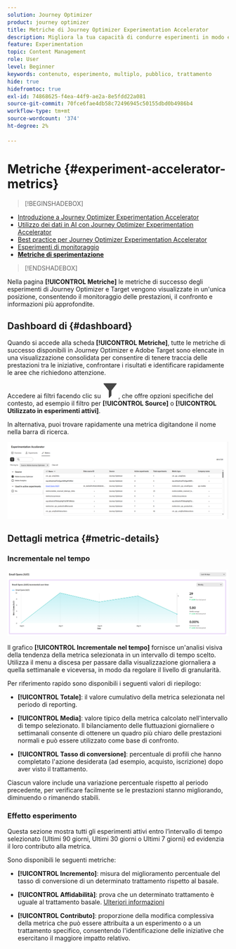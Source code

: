 ```yaml
---
solution: Journey Optimizer
product: journey optimizer
title: Metriche di Journey Optimizer Experimentation Accelerator
description: Migliora la tua capacità di condurre esperimenti in modo efficace e generare informazioni
feature: Experimentation
topic: Content Management
role: User
level: Beginner
keywords: contenuto, esperimento, multiplo, pubblico, trattamento
hide: true
hidefromtoc: true
exl-id: 74868625-f4ea-44f9-ae2a-8e5fdd22a081
source-git-commit: 70fce6fae4db58c72496945c50155dbd0b4986b4
workflow-type: tm+mt
source-wordcount: '374'
ht-degree: 2%

---
```


# Metriche {#experiment-accelerator-metrics}

>[!BEGINSHADEBOX]

* [Introduzione a Journey Optimizer Experimentation Accelerator](experiment-accelerator.md)
* [Utilizzo dei dati in AI con Journey Optimizer Experimentation Accelerator](experiment-accelerator-security.md)
* [Best practice per Journey Optimizer Experimentation Accelerator](experiment-accelerator-best-practices.md)
* [Esperimenti di monitoraggio](experiment-accelerator-monitor.md)
* **[Metriche di sperimentazione](experiment-accelerator-metrics.md)**

>[!ENDSHADEBOX]

Nella pagina **[!UICONTROL Metriche]** le metriche di successo degli esperimenti di Journey Optimizer e Target vengono visualizzate in un&#39;unica posizione, consentendo il monitoraggio delle prestazioni, il confronto e informazioni più approfondite.

## Dashboard di {#dashboard}

Quando si accede alla scheda **[!UICONTROL Metriche]**, tutte le metriche di successo disponibili in Journey Optimizer e Adobe Target sono elencate in una visualizzazione consolidata per consentire di tenere traccia delle prestazioni tra le iniziative, confrontare i risultati e identificare rapidamente le aree che richiedono attenzione.

Accedere ai filtri facendo clic su ![](assets/do-not-localize/Smock_Filter_18_N.svg), che offre opzioni specifiche del contesto, ad esempio il filtro per **[!UICONTROL Source]** o **[!UICONTROL Utilizzato in esperimenti attivi]**.

In alternativa, puoi trovare rapidamente una metrica digitandone il nome nella barra di ricerca.

![](assets/experiment-monitor-metrics.png)

## Dettagli metrica {#metric-details}

### Incrementale nel tempo

![](assets/experiment-monitor-metrics-2.png)

Il grafico **[!UICONTROL Incrementale nel tempo]** fornisce un&#39;analisi visiva della tendenza della metrica selezionata in un intervallo di tempo scelto. Utilizza il menu a discesa per passare dalla visualizzazione giornaliera a quella settimanale e viceversa, in modo da regolare il livello di granularità.

Per riferimento rapido sono disponibili i seguenti valori di riepilogo:

* **[!UICONTROL Totale]**: il valore cumulativo della metrica selezionata nel periodo di reporting.

* **[!UICONTROL Media]**: valore tipico della metrica calcolato nell&#39;intervallo di tempo selezionato. Il bilanciamento delle fluttuazioni giornaliere o settimanali consente di ottenere un quadro più chiaro delle prestazioni normali e può essere utilizzato come base di confronto.

* **[!UICONTROL Tasso di conversione]**: percentuale di profili che hanno completato l&#39;azione desiderata (ad esempio, acquisto, iscrizione) dopo aver visto il trattamento.

Ciascun valore include una variazione percentuale rispetto al periodo precedente, per verificare facilmente se le prestazioni stanno migliorando, diminuendo o rimanendo stabili.

### Effetto esperimento

Questa sezione mostra tutti gli esperimenti attivi entro l’intervallo di tempo selezionato (Ultimi 90 giorni, Ultimi 30 giorni o Ultimi 7 giorni) ed evidenzia il loro contributo alla metrica.

Sono disponibili le seguenti metriche:

* **[!UICONTROL Incremento]**: misura del miglioramento percentuale del tasso di conversione di un determinato trattamento rispetto al basale.

* **[!UICONTROL Affidabilità]**: prova che un determinato trattamento è uguale al trattamento basale. [Ulteriori informazioni](../content-management/experiment-calculations.md#understand-confidence)

* **[!UICONTROL Contributo]**: proporzione della modifica complessiva della metrica che può essere attribuita a un esperimento o a un trattamento specifico, consentendo l&#39;identificazione delle iniziative che esercitano il maggiore impatto relativo.
